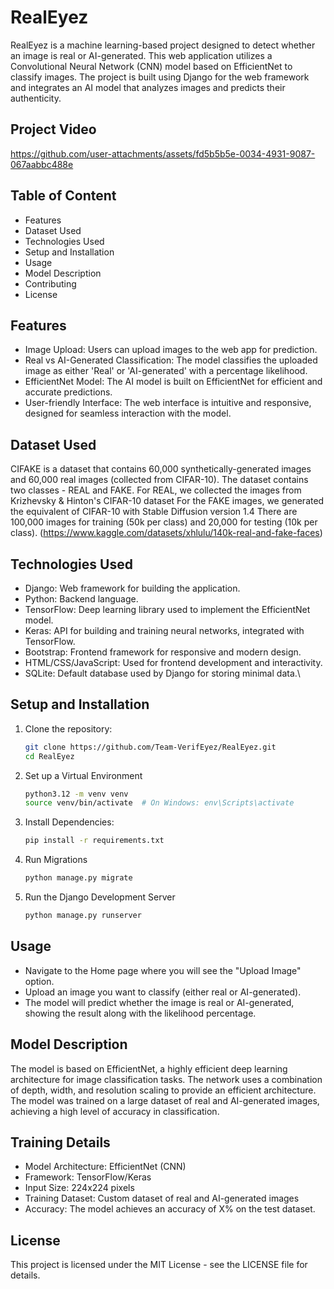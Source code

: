 # RealEyez 
RealEyez is a machine learning-based project designed to detect whether an image is real or AI-generated. This web application utilizes a Convolutional Neural Network (CNN) model based on EfficientNet to classify images. The project is built using Django for the web framework and integrates an AI model that analyzes images and predicts their authenticity.

## Project Video
https://github.com/user-attachments/assets/fd5b5b5e-0034-4931-9087-067aabbc488e

## Table of Content
- Features
- Dataset Used
- Technologies Used
- Setup and Installation
- Usage
- Model Description
- Contributing
- License
## Features
- Image Upload: Users can upload images to the web app for prediction.
- Real vs AI-Generated Classification: The model classifies the uploaded image as either 'Real' or 'AI-generated' with a percentage likelihood.
- EfficientNet Model: The AI model is built on EfficientNet for efficient and accurate predictions.
- User-friendly Interface: The web interface is intuitive and responsive, designed for seamless interaction with the model.

## Dataset Used
CIFAKE is a dataset that contains 60,000 synthetically-generated images and 60,000 real images (collected from CIFAR-10). The dataset contains two classes - REAL and FAKE. For REAL, we collected the images from Krizhevsky & Hinton's CIFAR-10 dataset For the FAKE images, we generated the equivalent of CIFAR-10 with Stable Diffusion version 1.4 There are 100,000 images for training (50k per class) and 20,000 for testing (10k per class).
(https://www.kaggle.com/datasets/xhlulu/140k-real-and-fake-faces)

## Technologies Used
- Django: Web framework for building the application.
- Python: Backend language.
- TensorFlow: Deep learning library used to implement the EfficientNet model.
- Keras: API for building and training neural networks, integrated with TensorFlow.
- Bootstrap: Frontend framework for responsive and modern design.
- HTML/CSS/JavaScript: Used for frontend development and interactivity.
- SQLite: Default database used by Django for storing minimal data.\
## Setup and Installation
1. Clone the repository:
    ```bash
    git clone https://github.com/Team-VerifEyez/RealEyez.git
    cd RealEyez
2. Set up a Virtual Environment
      ```bash
      python3.12 -m venv venv
      source venv/bin/activate  # On Windows: env\Scripts\activate
3. Install Dependencies:
      ```bash
      pip install -r requirements.txt
4. Run Migrations
      ```bash
      python manage.py migrate
5. Run the Django Development Server
      ```bash
      python manage.py runserver

## Usage
- Navigate to the Home page where you will see the "Upload Image" option.
- Upload an image you want to classify (either real or AI-generated).
- The model will predict whether the image is real or AI-generated, showing the result along with the likelihood percentage.

## Model Description
The model is based on EfficientNet, a highly efficient deep learning architecture for image classification tasks. The network uses a combination of depth, width, and resolution scaling to provide an efficient architecture. The model was trained on a large dataset of real and AI-generated images, achieving a high level of accuracy in classification.

## Training Details
- Model Architecture: EfficientNet (CNN)
- Framework: TensorFlow/Keras
- Input Size: 224x224 pixels
- Training Dataset: Custom dataset of real and AI-generated images
- Accuracy: The model achieves an accuracy of X% on the test dataset.

## License
This project is licensed under the MIT License - see the LICENSE file for details.
